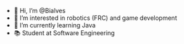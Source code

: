 - 👋 Hi, I’m @Bialves
- 👀 I’m interested in robotics (FRC) and game development
- 🌱 I’m currently learning Java
- 📚 Student at Software Engineering

<!---
Bialves/Bialves is a ✨ special ✨ repository because its `README.md` (this file) appears on your GitHub profile.
You can click the Preview link to take a look at your changes.
--->
